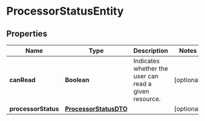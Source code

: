 # ProcessorStatusEntity

## Properties
Name | Type | Description | Notes
------------ | ------------- | ------------- | -------------
**canRead** | **Boolean** | Indicates whether the user can read a given resource. |  [optional]
**processorStatus** | [**ProcessorStatusDTO**](ProcessorStatusDTO.md) |  |  [optional]

